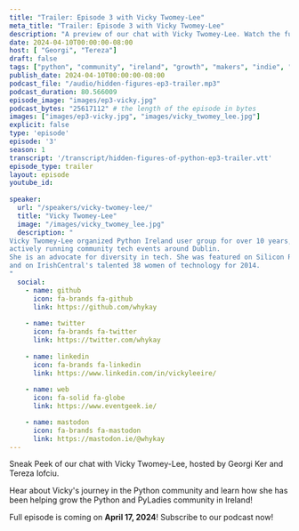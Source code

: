```yaml
---
title: "Trailer: Episode 3 with Vicky Twomey-Lee"
meta_title: "Trailer: Episode 3 with Vicky Twomey-Lee"
description: "A preview of our chat with Vicky Twomey-Lee. Watch the full episode on Apr 17, 2024"
date: 2024-04-10T00:00:00-08:00
host: [ "Georgi", "Tereza"]
draft: false
tags: ["python", "community", "ireland", "growth", "makers", "indie", "trailer"]
publish_date: 2024-04-10T00:00:00-08:00
podcast_file: "/audio/hidden-figures-ep3-trailer.mp3"
podcast_duration: 80.566009
episode_image: "images/ep3-vicky.jpg"
podcast_bytes: "25617112" # the length of the episode in bytes
images: ["images/ep3-vicky.jpg", "images/vicky_twomey_lee.jpg"]
explicit: false 
type: 'episode'
episode: '3'
season: 1
transcript: '/transcript/hidden-figures-of-python-ep3-trailer.vtt'
episode_type: trailer
layout: episode
youtube_id: 
  
speaker:
  url: "/speakers/vicky-twomey-lee/"
  title: "Vicky Twomey-Lee"
  image: "/images/vicky_twomey_lee.jpg"
  description: "
Vicky Twomey-Lee organized Python Ireland user group for over 10 years, and she is still
actively running community tech events around Dublin.
She is an advocate for diversity in tech. She was featured on Silicon Republic's 100 Top Women in STEM 2014
and on IrishCentral's talented 38 women of technology for 2014.
"
  social:
    - name: github
      icon: fa-brands fa-github
      link: https://github.com/whykay
  
    - name: twitter
      icon: fa-brands fa-twitter
      link: https://twitter.com/whykay
  
    - name: linkedin
      icon: fa-brands fa-linkedin
      link: https://www.linkedin.com/in/vickyleeire/
    
    - name: web
      icon: fa-solid fa-globe
      link: https://www.eventgeek.ie/

    - name: mastodon
      icon: fa-brands fa-mastodon
      link: https://mastodon.ie/@whykay
---
```


Sneak Peek of our chat with Vicky Twomey-Lee, hosted by Georgi Ker and Tereza Iofciu.

Hear about Vicky's journey in the Python community and learn how she has been helping grow the Python and PyLadies community in Ireland!

Full episode is coming on **April 17, 2024**! Subscribe to our podcast now!
